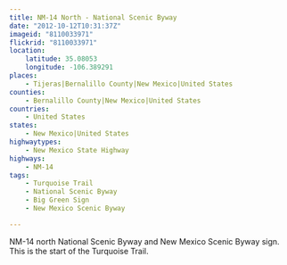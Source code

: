 ```yaml
---
title: NM-14 North - National Scenic Byway
date: "2012-10-12T10:31:37Z"
imageid: "8110033971"
flickrid: "8110033971"
location:
    latitude: 35.08053
    longitude: -106.389291
places:
    - Tijeras|Bernalillo County|New Mexico|United States
counties:
    - Bernalillo County|New Mexico|United States
countries:
    - United States
states:
    - New Mexico|United States
highwaytypes:
    - New Mexico State Highway
highways:
    - NM-14
tags:
    - Turquoise Trail
    - National Scenic Byway
    - Big Green Sign
    - New Mexico Scenic Byway

---
```

NM-14 north National Scenic Byway and New Mexico Scenic Byway sign.  This is the start of the Turquoise Trail.